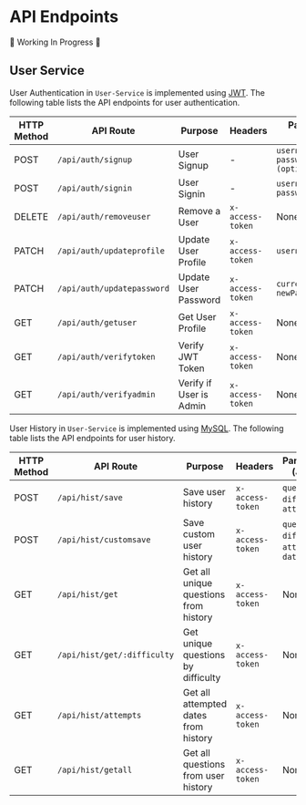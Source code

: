  # API Endpoints

🔨 Working In Progress 🔨

## User Service

User Authentication in `User-Service` is implemented using [JWT](https://jwt.io/). The following table lists the API endpoints for user authentication.

| HTTP Method | API Route                 | Purpose                 | Headers         | Parameters (JSON)                             | User Roles    |
|-------------|---------------------------|-------------------------|-----------------|-----------------------------------------------|---------------|
| POST        | `/api/auth/signup`        | User Signup             | -               | `username, email, password, roles (optional)` | -             |
| POST        | `/api/auth/signin`        | User Signin             | -               | `username, password`                          | -             |
| DELETE      | `/api/auth/removeuser`    | Remove a User           | `x-access-token`| None                                          | -             |
| PATCH       | `/api/auth/updateprofile` | Update User Profile     | `x-access-token`| `username, email`                             | User / Admin  |
| PATCH       | `/api/auth/updatepassword`| Update User Password    | `x-access-token`| `currentPassword, newPassword`                | User / Admin  |
| GET         | `/api/auth/getuser`       | Get User Profile        | `x-access-token`| None                                          | User / Admin  |
| GET         | `/api/auth/verifytoken`   | Verify JWT Token        | `x-access-token`| None                                          | User / Admin  |
| GET         | `/api/auth/verifyadmin`   | Verify if User is Admin | `x-access-token`| None                                          | Admin Only    |

User History in `User-Service` is implemented using [MySQL](https://www.mysql.com/). The following table lists the API endpoints for user history.

| HTTP Method | API Route                   | Purpose                               | Headers         | Parameters (JSON)                             | User Roles         |
|-------------|-----------------------------|---------------------------------------|-----------------|-----------------------------------------------|--------------------|
| POST        | `/api/hist/save`            | Save user history                     | `x-access-token`| `questionId`, `difficulty`, `attempt`         | Authenticated User |
| POST        | `/api/hist/customsave`      | Save custom user history              | `x-access-token`| `questionId`, `difficulty`, `attempt`, `date` | Authenticated User |
| GET         | `/api/hist/get`             | Get all unique questions from history | `x-access-token`| None                                          | Authenticated User |
| GET         | `/api/hist/get/:difficulty` | Get unique questions by difficulty    | `x-access-token`| None                                          | Authenticated User |
| GET         | `/api/hist/attempts`        | Get all attempted dates from history  | `x-access-token`| None                                          | Authenticated User |
| GET         | `/api/hist/getall`          | Get all questions from user history   | `x-access-token`| None                                          | Authenticated User |
